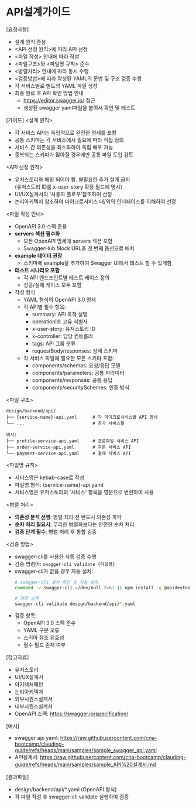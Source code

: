 # API설계가이드

[요청사항]
- 설계 원칙 준용 
- <API 선정 원칙>에 따라 API 선정 
- <파일 작성> 안내에 따라 작성 
- <파일구조>와 <파일명 규칙> 준수  
- <병렬처리> 안내에 따라 동시 수행 
- <검증방법>에 따라 작성된 YAML의 문법 및 구조 검증 수행
- 각 서비스별로 별도의 YAML 파일 생성 
- 최종 완료 후 API 확인 방법 안내 
  - https://editor.swagger.io/ 접근  
  - 생성된 swagger yaml파일을 붙여서 확인 및 테스트  

[가이드]
<설계 원칙>
- 각 서비스 API는 독립적으로 완전한 명세를 포함
- 공통 스키마는 각 서비스에서 필요에 따라 직접 정의
- 서비스 간 의존성을 최소화하여 독립 배포 가능
- 중복되는 스키마가 많아질 경우에만 공통 파일 도입 검토

<API 선정 원칙>
- 유저스토리와 매칭 되어야 함. 불필요한 추가 설계 금지  
  (유저스토리 ID를 x-user-story 확장 필드에 명시)
- UI/UX설계서의 '사용자 플로우'참조하여 선정  
- 논리아키텍처 참조하여 마이크로서비스 내/외의 인터페이스를 이해하여 선정 

<파일 작성 안내>
- OpenAPI 3.0 스펙 준용 
- **servers 섹션 필수화**
  - 모든 OpenAPI 명세에 servers 섹션 포함
  - SwaggerHub Mock URL을 첫 번째 옵션으로 배치
- **example 데이터 권장**
  - 스키마에 example을 추가하여 Swagger UI에서 테스트 할 수 있게함 
- **테스트 시나리오 포함**
  - 각 API 엔드포인트별 테스트 케이스 정의
  - 성공/실패 케이스 모두 포함
- 작성 형식
  - YAML 형식의 OpenAPI 3.0 명세
  - 각 API별 필수 항목:
    - summary: API 목적 설명
    - operationId: 고유 식별자
    - x-user-story: 유저스토리 ID
    - x-controller: 담당 컨트롤러
    - tags: API 그룹 분류
    - requestBody/responses: 상세 스키마
  - 각 서비스 파일에 필요한 모든 스키마 포함:
    - components/schemas: 요청/응답 모델
    - components/parameters: 공통 파라미터
    - components/responses: 공통 응답
    - components/securitySchemes: 인증 방식

<파일 구조>
```
design/backend/api/
├── {service-name}-api.yaml      # 각 마이크로서비스별 API 명세
└── ...                          # 추가 서비스들

예시:
├── profile-service-api.yaml     # 프로파일 서비스 API
├── order-service-api.yaml       # 주문 서비스 API
└── payment-service-api.yaml     # 결제 서비스 API
```

<파일명 규칙>
- 서비스명은 kebab-case로 작성
- 파일명 형식: {service-name}-api.yaml
- 서비스명은 유저스토리의 '서비스' 항목을 영문으로 변환하여 사용

<병렬 처리>
- **의존성 분석 선행**: 병렬 처리 전 반드시 의존성 파악
- **순차 처리 필요시**: 무리한 병렬화보다는 안전한 순차 처리
- **검증 단계 필수**: 병렬 처리 후 통합 검증

<검증 방법>
- swagger-cli를 사용한 자동 검증 수행
- 검증 명령어: `swagger-cli validate {파일명}`
- swagger-cli가 없을 경우 자동 설치:
  ```bash
  # swagger-cli 설치 확인 및 자동 설치
  command -v swagger-cli >/dev/null 2>&1 || npm install -g @apidevtools/swagger-cli
  
  # 검증 실행
  swagger-cli validate design/backend/api/*.yaml
  ```
- 검증 항목:
  - OpenAPI 3.0 스펙 준수
  - YAML 구문 오류
  - 스키마 참조 유효성
  - 필수 필드 존재 여부

[참고자료]
- 유저스토리
- UI/UX설계서
- 아키텍처패턴
- 논리아키텍처
- 외부시퀀스설계서
- 내부시퀀스설계서
- OpenAPI 스펙: https://swagger.io/specification/

[예시]
- swagger api yaml: https://raw.githubusercontent.com/cna-bootcamp/clauding-guide/refs/heads/main/samples/sample_swagger_api.yaml
- API설계서: https://raw.githubusercontent.com/cna-bootcamp/clauding-guide/refs/heads/main/samples/sample_API%20설계서.md

[결과파일]
- design/backend/api/*.yaml (OpenAPI 형식)
- 각 파일 작성 후 swagger-cli validate 실행하여 검증